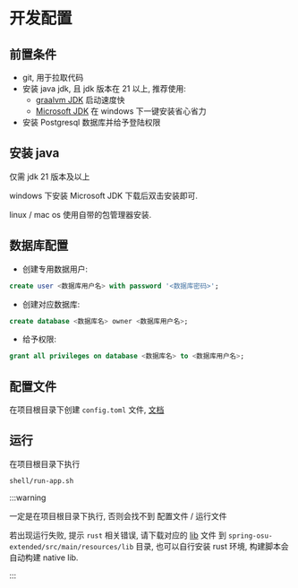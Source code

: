 # 开发配置

## 前置条件

- git, 用于拉取代码
- 安装 java jdk, 且 jdk 版本在 21 以上, 推荐使用:
  - [graalvm JDK](https://www.graalvm.org/downloads/) 启动速度快
  - [Microsoft JDK](https://learn.microsoft.com/en-us/java/openjdk/download#openjdk-21) 在 windows 下一键安装省心省力 
- 安装 Postgresql 数据库并给予登陆权限

## 安装 java

仅需 jdk 21 版本及以上

windows 下安装 Microsoft JDK 下载后双击安装即可.

linux / mac os 使用自带的包管理器安装.

## 数据库配置

- 创建专用数据用户:

```sql
create user <数据库用户名> with password '<数据库密码>';
```

- 创建对应数据库:

```sql
create database <数据库名> owner <数据库用户名>; 
```

- 给予权限: 

```sql
grant all privileges on database <数据库名> to <数据库用户名>;
```

## 配置文件

在项目根目录下创建 `config.toml` 文件, [文档](./02-config.md#参考)

## 运行

在项目根目录下执行

```shell
shell/run-app.sh
```

:::warning

一定是在项目根目录下执行, 否则会找不到 配置文件 / 运行文件

若出现运行失败, 提示 `rust` 相关错误, 请下载对应的 [lib](https://github.com/HollisMeynell/osu-framework/actions/workflows/BuildRs.yaml) 文件
到 `spring-osu-extended/src/main/resources/lib` 目录, 也可以自行安装 rust 环境, 构建脚本会自动构建 native lib.

:::
